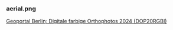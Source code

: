 ### aerial.png

[Geoportal Berlin; Digitale farbige Orthophotos 2024 (DOP20RGBI)](https://gdi.berlin.de/geonetwork/srv/ger/catalog.search#/metadata/01e2749e-7dca-3492-8f95-29d360c3f1aa)

